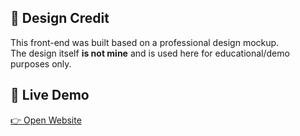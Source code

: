 ## 🎨 Design Credit

This front-end was built based on a professional design mockup.  
The design itself **is not mine** and is used here for educational/demo purposes only.

## 🔗 Live Demo

[👉 Open Website](https://bennyxizt.github.io/weeb/)
